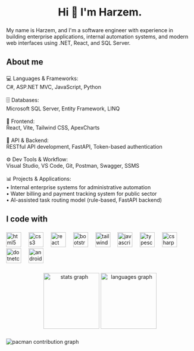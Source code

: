 <h1 align="center">Hi 👋 I'm Harzem.</h1>

###

<p align="left">My name is Harzem, and I'm a software engineer with experience in building enterprise applications, internal automation systems, and modern web interfaces using .NET, React, and SQL Server.</p>

###

<h2 align="left">About me</h2>

###

<p align="left">💻 Languages & Frameworks:<br>C#, ASP.NET MVC, JavaScript, Python<br><br>🗄️ Databases:<br>Microsoft SQL Server, Entity Framework, LINQ<br><br>🧩 Frontend:<br>React, Vite, Tailwind CSS, ApexCharts<br><br>🔌 API & Backend:<br>RESTful API development, FastAPI, Token-based authentication<br><br>⚙️ Dev Tools & Workflow:<br>Visual Studio, VS Code, Git, Postman, Swagger, SSMS<br><br>📊 Projects & Applications:<br>• Internal enterprise systems for administrative automation<br>• Water billing and payment tracking system for public sector<br>• AI-assisted task routing model (rule-based, FastAPI backend)</p>

###

<h2 align="left">I code with</h2>

###

<div align="left">
  <img src="https://cdn.jsdelivr.net/gh/devicons/devicon/icons/html5/html5-original.svg" height="40" alt="html5 logo"  />
  <img width="12" />
  <img src="https://cdn.jsdelivr.net/gh/devicons/devicon/icons/css3/css3-original.svg" height="40" alt="css3 logo"  />
  <img width="12" />
  <img src="https://cdn.jsdelivr.net/gh/devicons/devicon/icons/react/react-original.svg" height="40" alt="react logo"  />
  <img width="12" />
  <img src="https://cdn.jsdelivr.net/gh/devicons/devicon/icons/bootstrap/bootstrap-original.svg" height="40" alt="bootstrap logo"  />
  <img width="12" />
  <img src="https://cdn.jsdelivr.net/gh/devicons/devicon/icons/tailwindcss/tailwindcss-original-wordmark.svg" height="40" alt="tailwindcss logo"  />
  <img width="12" />
  <img src="https://cdn.jsdelivr.net/gh/devicons/devicon/icons/javascript/javascript-original.svg" height="40" alt="javascript logo"  />
  <img width="12" />
  <img src="https://cdn.jsdelivr.net/gh/devicons/devicon/icons/typescript/typescript-original.svg" height="40" alt="typescript logo"  />
  <img width="12" />
  <img src="https://cdn.jsdelivr.net/gh/devicons/devicon/icons/csharp/csharp-original.svg" height="40" alt="csharp logo"  />
  <img width="12" />
  <img src="https://cdn.jsdelivr.net/gh/devicons/devicon/icons/dotnetcore/dotnetcore-original.svg" height="40" alt="dotnetcore logo"  />
  <img width="12" />
  <img src="https://cdn.jsdelivr.net/gh/devicons/devicon/icons/androidstudio/androidstudio-original.svg" height="40" alt="androidstudio logo"  />
</div>

###

<div align="center">
  <img src="https://github-readme-stats.vercel.app/api?username=HarzemYldz&hide_title=false&hide_rank=false&show_icons=true&include_all_commits=true&count_private=true&disable_animations=false&theme=dracula&locale=en&hide_border=false&order=1" height="150" alt="stats graph"  />
  <img src="https://github-readme-stats.vercel.app/api/top-langs?username=HarzemYldz&locale=en&hide_title=false&layout=compact&card_width=320&langs_count=5&theme=dracula&hide_border=false&order=2" height="150" alt="languages graph"  />
</div>

###

<picture>
  <source media="(prefers-color-scheme: dark)" srcset="https://raw.githubusercontent.com/HarzemYldz/HarzemYldz/output/pacman-contribution-graph-dark.svg">
  <source media="(prefers-color-scheme: light)" srcset="https://raw.githubusercontent.com/HarzemYldz/HarzemYldz/output/pacman-contribution-graph.svg">
  <img alt="pacman contribution graph" src="https://raw.githubusercontent.com/HarzemYldz/HarzemYldz/output/pacman-contribution-graph.svg">
</picture>

###
